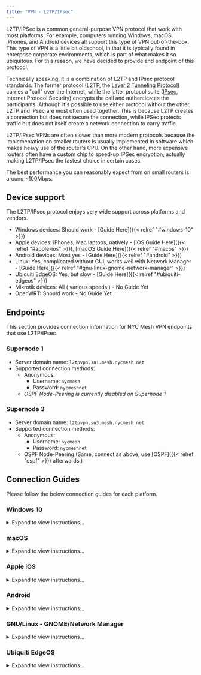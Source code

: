 ```yaml
---
title: "VPN - L2TP/IPsec"
---
```


L2TP/IPSec is a common general-purpose VPN protocol that work with most platforms. For example, computers running Windows, macOS, iPhones, and Android devices all support this type of VPN out-of-the-box. This type of VPN is a little bit oldschool, in that it is typically found in enterprise corporate environments, which is part of what makes it so ubiquitous.
For this reason, we have decided to provide and endpoint of this protocol.

Technically speaking, it is a combination of L2TP and IPsec protocol standards. The former protocol (L2TP, the [Layer 2 Tunneling Protocol](https://en.wikipedia.org/wiki/Layer_2_Tunneling_Protocol)) carries a "call" over the Internet, while the latter protocol suite ([IPsec](https://en.wikipedia.org/wiki/IPsec), Internet Protocol Security) encrypts the call and authenticates the participants. Although it's possible to use either protocol without the other, L2TP and IPsec are most often used together. This is because L2TP creates a connection but does not secure the connection, while IPSec protects traffic but does not itself create a network connection to carry traffic.

L2TP/IPsec VPNs are often slower than more modern protocols because the implementation on smaller routers is usually implemented in software which makes heavy use of the router's CPU. On the other hand, more expensive routers often have a custom chip to speed-up IPSec encryption, actually making L2TP/IPsec the fastest choice in certain cases.

The best performance you can reasonably expect from on small routers is around ~100Mbps.

## Device support
The L2TP/IPsec protocol enjoys very wide support across platforms and vendors.

* Windows devices: Should work - [Guide Here]({{< relref "#windows-10" >}})
* Apple devices: iPhones, Mac laptops, natively - [iOS Guide Here]({{< relref "#apple-ios" >}}), [macOS Guide Here]({{< relref "#macos" >}})
* Android devices: Most yes - [Guide Here]({{< relref "#android" >}})
* Linux: Yes, complicated without GUI, works well with Network Manager - [Guide Here]({{< relref "#gnu-linux-gnome-network-manager" >}})
* Ubiquiti EdgeOS: Yes, but slow - [Guide Here]({{< relref "#ubiquiti-edgeos" >}})
* Mikrotik devices: All ( various speeds ) - No Guide Yet
* OpenWRT: Should work - No Guide Yet


## Endpoints
This section provides connection information for NYC Mesh VPN endpoints that use L2TP/IPsec.

### Supernode 1
* Server domain name: `l2tpvpn.sn1.mesh.nycmesh.net`
* Supported connection methods:
    * Anonymous:
        * Username: `nycmesh`
        * Password: `nycmeshnet`
    * *OSPF Node-Peering is currently disabled on Supernode 1*

### Supernode 3
* Server domain name: `l2tpvpn.sn3.mesh.nycmesh.net`
* Supported connection methods:
    * Anonymous:
        * Username: `nycmesh`
        * Password: `nycmeshnet`
    * OSPF Node-Peering (Same, connect as above, use [OSPF]({{< relref "ospf" >}}) afterwards.)

## Connection Guides
Please follow the below connection guides for each platform.

### Windows 10
<details>
<summary>Expand to view instructions...</summary>

1. Click on Start (Title menu) and type VPN
1. Click on on Change Virtual Private Networks (VPN)
1. Click on the plus button (Add a VPN connection)
1. Choose VPN provider (Microsoft by default)
1. Connection name (Name it whatever you want)
1. Server name or address `l2tpvpn.sn1.mesh.nycmesh.net`
1. VPN Type: L2TP/IPsec with pre-shared key
1. Pre-shared key: `nycmeshnet`
1. Type of sign-in info: User name and password
1. Username: `nycmesh`
1. Password: `nycmeshnet`
1. Check box to remember password so you don't have to type this everytime
1. Click save
1. Click on newly created VPN connection and click connect

</details>

### macOS
<details>
<summary>Expand to view instructions...</summary>

See [Apple Support: Set up a VPN Connection](https://support.apple.com/guide/mac-help/set-up-a-vpn-connection-on-mac-mchlp2963/10.14/mac/10.14). Be sure to use the appropriate authentication credentials for your connection. For an anonymous connection, enter `nycmesh` as the "account name" and `nycmeshnet` in both the User Authentication's "password" field *and* the Machine Authentication's "Shared Secret" field.
</details>

### Apple iOS
<details>
<summary>Expand to view instructions...</summary>

These instructions refer to Apple-branded handheld devices such as the iPhone and iPad.

1. Go to Settings
1. Tap on VPN
1. Tap on Add VPN Configuration
1. Tap on Type and choose L2TP
1. Description (Anything you want)
1. Server: `l2tpvpn.sn1.mesh.nycmesh.net`
1. Account: `nycmesh`
1. Leave RSA SecurID off
1. Password `nycmeshnet`
1. Secret: `nycmeshnet`

See also [How-To Geek: How to Connect to a VPN From Your iPhone or iPad § Connect to IKEv2, L2TP/IPSec, and Cisco IPSec VPNs in iOS](https://www.howtogeek.com/215730/how-to-connect-to-a-vpn-from-your-iphone-or-ipad/).

</details>

### Android
<details>
<summary>Expand to view instructions...</summary>

See [How-To Geek: How to Connect to a VPN on Android § Android’s Built-In VPN Support](https://www.howtogeek.com/135036/how-to-connect-to-a-vpn-on-android/).

</details>

### GNU/Linux - GNOME/Network Manager
<details>
<summary>Expand to view instructions...</summary>

Using GNOME/Network Manager:

1. Make sure you have the L2TP/IPsec NetworkManager plugin installed (`NetworkManager-l2tp-gnome` on Fedora)
1. Add a new VPN of type 'Layer 2 Tunneling Protocol'
1. Gateway: `l2tpvpn.sn1.mesh.nycmesh.net`
1. Username: `nycmesh`
1. Password: `nycmeshnet` (you may have to click a question mark on the right of the textbox to allow saving the password)
1. Click "IPsec Settings"
1. Check "Enable IPsec tunnel to L2TP host"
1. Pre-shared key: `nycmeshnet`
1. Save & Connect

</details>

### Ubiquiti EdgeOS ###
<details>
<summary>Expand to view instructions...</summary>

This example EdgeRouter configuration will let clients on your LAN reach the mesh. It requires at least EdgeOS 2.0.9 which adds support for connecting to L2TP/IPsec VPNs. You will need to be familiar with the [EdgeOS CLI](https://help.ui.com/hc/en-us/articles/204960094-EdgeRouter-Configuration-and-Operational-Mode).

*Note: there is [a bug in EdgeOS's PPP configuration](https://community.ui.com/questions/l2tp-client-CHAP-is-broken-due-to-bad-etc-ppp-chap-secrets/b40dd55c-9bc4-4222-bf33-b0a35e894183) that prevents EdgeRouter from connecting to the NYC Mesh VPN. Make sure to configure [the workaround scripts]({{< relref "#ppp-configuration-workaround" >}}) on your EdgeRouter.*

Here is a minimal configuration for connecting to the Supernode 1 VPN.

First, enter configuration mode:

```
configure
```

Then, configure the L2TP client interface (you should be able to copy and paste all the lines in this block at once):

```
set interfaces l2tp-client l2tpc0 server-ip l2tpvpn.sn1.mesh.nycmesh.net
set interfaces l2tp-client l2tpc0 description "NYC Mesh VPN (SN1)"
set interfaces l2tp-client l2tpc0 authentication user-id nycmesh
set interfaces l2tp-client l2tpc0 authentication password nycmeshnet
set interfaces l2tp-client l2tpc0 require-ipsec
```

Next, configure the IPsec tunnel:

```
set vpn ipsec esp-group NYC_MESH mode transport
set vpn ipsec esp-group NYC_MESH pfs disable
set vpn ipsec esp-group NYC_MESH proposal 1 encryption aes256
set vpn ipsec esp-group NYC_MESH proposal 1 hash sha1
set vpn ipsec ike-group NYC_MESH dead-peer-detection action restart
set vpn ipsec ike-group NYC_MESH proposal 1 encryption aes256
set vpn ipsec ike-group NYC_MESH proposal 1 hash sha1
set vpn ipsec site-to-site peer l2tpvpn.sn1.mesh.nycmesh.net description "NYC Mesh VPN (SN1)"
set vpn ipsec site-to-site peer l2tpvpn.sn1.mesh.nycmesh.net authentication mode pre-shared-secret
set vpn ipsec site-to-site peer l2tpvpn.sn1.mesh.nycmesh.net authentication pre-shared-secret nycmeshnet
set vpn ipsec site-to-site peer l2tpvpn.sn1.mesh.nycmesh.net local-address default
set vpn ipsec site-to-site peer l2tpvpn.sn1.mesh.nycmesh.net ike-group NYC_MESH
set vpn ipsec site-to-site peer l2tpvpn.sn1.mesh.nycmesh.net tunnel 1 esp-group NYC_MESH
set vpn ipsec site-to-site peer l2tpvpn.sn1.mesh.nycmesh.net tunnel 1 local port l2tp
set vpn ipsec site-to-site peer l2tpvpn.sn1.mesh.nycmesh.net tunnel 1 protocol udp
set vpn ipsec site-to-site peer l2tpvpn.sn1.mesh.nycmesh.net tunnel 1 remote port l2tp
```

Here's what your final configuration should look like. You can view it with `show interfaces l2tp-client` and `show vpn`. There are more settings here than you typed in above. That's ok. The additional settings are part of the default L2TP/IPsec config.

```
interfaces {
    l2tp-client l2tpc0 {
        authentication {
            password nycmeshnet
            user-id nycmesh
        }
        default-route auto
        description "NYC Mesh VPN (SN1)"
        mtu 1400
        name-server auto
        require-ipsec
        server-ip l2tpvpn.sn1.mesh.nycmesh.net
    }
}
vpn {
    ipsec {
        allow-access-to-local-interface disable
        auto-firewall-nat-exclude disable
        esp-group NYC_MESH {
            compression disable
            lifetime 3600
            mode transport
            pfs disable
            proposal 1 {
                encryption aes256
                hash sha1
            }
        }
        ike-group NYC_MESH {
            dead-peer-detection {
                action restart
                interval 30
                timeout 120
            }
            ikev2-reauth no
            key-exchange ikev1
            lifetime 28800
            proposal 1 {
                dh-group 2
                encryption aes256
                hash sha1
            }
        }
        site-to-site {
            peer l2tpvpn.sn1.mesh.nycmesh.net {
                authentication {
                    mode pre-shared-secret
                    pre-shared-secret nycmeshnet
                }
                connection-type initiate
                description "NYC Mesh VPN (SN1)"
                ike-group NYC_MESH
                ikev2-reauth inherit
                local-address default
                tunnel 1 {
                    allow-nat-networks disable
                    allow-public-networks disable
                    esp-group NYC_MESH
                    local {
                        port l2tp
                    }
                    protocol udp
                    remote {
                        port l2tp
                    }
                }
            }
        }
    }
}
```

#### PPP configuration workaround

There is [a bug in EdgeOS's PPP configuration](https://community.ui.com/questions/l2tp-client-CHAP-is-broken-due-to-bad-etc-ppp-chap-secrets/b40dd55c-9bc4-4222-bf33-b0a35e894183) that prevents EdgeRouter from connecting to the NYC Mesh VPN. Before you commit your VPN configuration, add the following scripts to your EdgeOS device:

The first script is located at `/config/scripts/post-config.d/post-commit-hooks.sh`. It's a helper that lets you run scripts every time you commit a new configuration.

```
#!/bin/sh

set -e

if [ ! -d /config/scripts/post-commit.d ]; then
  mkdir -p /config/scripts/post-commit.d
fi

if [ ! -L /etc/commit/post-hooks.d/post-commit-hooks.sh ]; then
  sudo ln -fs /config/scripts/post-config.d/post-commit-hooks.sh /etc/commit/post-hooks.d
fi

run-parts --report --regex '^[a-zA-Z0-9._-]+$' /config/scripts/post-commit.d
```

Make it executable and then run it:

```
chmod +x /config/scripts/post-config.d/post-commit-hooks.sh
/config/scripts/post-config.d/post-commit-hooks.sh
```

The second script fixes the PPP configuration for your L2TP tunnel so that you can successfully connect. It is located at `/config/scripts/post-commit.d/fixup-l2tpc0.sh`. **Note: this is a different directory from the previous script.**

```
#!/bin/bash

set -e

DEVICE=l2tpc0

CONFIG=/etc/ppp/peers/$DEVICE

if [ ! -f $CONFIG ]; then
  exit
fi

if grep ^remotename $CONFIG > /dev/null; then
  exit
fi

echo "remotename xl2tpd" | sudo tee -a $CONFIG > /dev/null
```

Make it executable and then commit your configuration:

```
chmod +x /config/scripts/post-commit.d/fixup-l2tpc0.sh
commit
```

If all goes well, you should be connected to the VPN and be able to reach the other end of the tunnel:

```
ubnt@edgerouter# run show interfaces l2tp-client
Codes: S - State, L - Link, u - Up, D - Down, A - Admin Down
Interface    IP Address                        S/L  Description
---------    ----------                        ---  -----------
l2tpc0       10.70.72.68                       u/u  NYC Mesh VPN (SN1)
ubnt@edgerouter# ping 10.70.72.1
PING 10.70.72.1 (10.70.72.1) 56(84) bytes of data.
64 bytes from 10.70.72.1: icmp_seq=1 ttl=64 time=6.15 ms
64 bytes from 10.70.72.1: icmp_seq=2 ttl=64 time=6.42 ms
64 bytes from 10.70.72.1: icmp_seq=3 ttl=64 time=4.98 ms
^C
--- 10.70.72.1 ping statistics ---
3 packets transmitted, 3 received, 0% packet loss, time 2007ms
rtt min/avg/max/mdev = 4.985/5.854/6.424/0.627 ms

```

Save your active configuration to the startup configuration so that your tunnel will still be there when you reboot, and exit configuration mode:

```
save
exit
```

#### Reaching the mesh through the VPN ####

So far, your EdgeRouter can reach the VPN server at the other end of the tunnel, but you can't reach any of the other devices on the mesh (try pinging `10.10.10.10`; you shouldn't be able to reach it). You can fix this by OSPF peering or by adding a static route. A static route is easiest.

In configuration mode, enter the following, and commit it:

```
set protocols static interface-route 10.0.0.0/8 next-hop-interface l2tpc0 description "NYC Mesh"
```

In this configuration, your EdgeRouter will route traffic destined for the mesh's private IP network through the VPN and all your other traffic over your primary internet connection – this is sometimes called split VPN. If you use addresses from `10.0.0.0/8` for your LAN that overlap with addresses used by the mesh, the addresses on your LAN will take precedence and you will not be able to access those parts of the mesh.

Once you've installed the static route, you should be able to reach the rest of the mesh:

```
ubnt@edgerouter# ping 10.10.10.10
PING 10.10.10.10 (10.10.10.10) 56(84) bytes of data.
64 bytes from 10.10.10.10: icmp_seq=1 ttl=63 time=4.85 ms
64 bytes from 10.10.10.10: icmp_seq=2 ttl=63 time=4.28 ms
64 bytes from 10.10.10.10: icmp_seq=3 ttl=63 time=7.08 ms
^C
--- 10.10.10.10 ping statistics ---
3 packets transmitted, 3 received, 0% packet loss, time 2006ms
rtt min/avg/max/mdev = 4.286/5.408/7.082/1.207 ms
```

Remember to save your configuration to the startup config once it's working.

#### Using NAT to reach the mesh from a device on your network ####

You can now reach the mesh from your EdgeRouter, but you can't reach it from a device on your LAN like your laptop. The easiest way to do this is to use NAT:

```
set service nat rule 6000 outbound-interface l2tpc0
set service nat rule 6000 type masquerade
set service nat rule 6000 description "masquerade for NYC Mesh (SN1)"
```

Commit your config, and verify that you can reach the mesh from your laptop:

```
me@laptop$ ping 10.10.10.10
PING 10.10.10.10 (10.10.10.10): 56 data bytes
64 bytes from 10.10.10.10: icmp_seq=0 ttl=62 time=13.572 ms
64 bytes from 10.10.10.10: icmp_seq=1 ttl=62 time=10.603 ms
64 bytes from 10.10.10.10: icmp_seq=2 ttl=62 time=16.394 ms
^C
--- 10.10.10.10 ping statistics ---
3 packets transmitted, 3 packets received, 0.0% packet loss
round-trip min/avg/max/stddev = 10.603/13.523/16.394/2.364 ms
```

Once your configuration is working, save it to your startup config.

#### Configuring .mesh DNS lookup

To use the .mesh top level domain to reach [mesh services]({{< relref "services" >}}), you will need to change the DNS configuration on your EdgeRouter. The simplest way to do this is to configure your router's DHCP server to tell clients to use the mesh's recursive resolver (`10.10.10.10`) as their DNS server. But this causes a problem with our split VPN config: if your VPN connection goes down, you won't be able to resolve domain names, even if you're still connected to the public internet.

To fix this, you can configure [EdgeOS's DNS forwarder](https://help.ui.com/hc/en-us/articles/115010913367-EdgeRouter-DNS-Forwarding-Setup-and-Options) to use the mesh's authoritative name server (`10.10.10.11`) for the .mesh TLD:

```
set service dns forwarding options server=/mesh/10.10.10.11
```

Make sure to configure the [DHCP server](https://help.ui.com/hc/en-us/articles/204952254-EdgeRouter-DHCP-Server) to provide your router's LAN address as the recursive DNS resolver.

To be able to reach the .mesh TLD while SSH'd into your EdgeRouter, configure your EdgeRouter to use its local DNS forwarder as its primary DNS server:

```
set system name-server 127.0.0.1
```

#### Known issues

When your EdgeRouter sets up your L2TP interface, it fails to override the default MTU with the MTU specified in your interface configuration (this may be related to the [PPP configuration workaround]({{< relref "#ppp-configuration-workaround" >}})). This is a problem for OSPF peering because OSPF requires that both peers agree on an MTU.

To fix this manually, you can run the following command:

```
ip link set dev l2tpc0 mtu 1400
```

You will need to run this every time your interface comes up.

</details>
